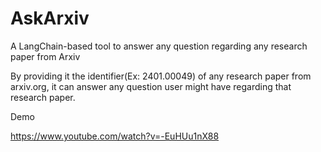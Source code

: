 # AskArxiv
A LangChain-based tool to answer any question regarding any research paper from Arxiv

By providing it the identifier(Ex: 2401.00049) of any research paper from arxiv.org, it can answer any question user might have regarding that research paper.

Demo

https://www.youtube.com/watch?v=-EuHUu1nX88
